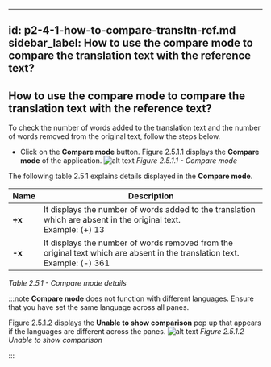 ---
id: p2-4-1-how-to-compare-transltn-ref.md
sidebar_label: How to use the compare mode to compare the translation text with the reference text?
------
## How to use the compare mode to compare the translation text with the reference text?

To check the number of words added to the translation text and the number of words removed from the original text, follow the steps below.


* Click on the **Compare mode** button.
Figure 2.5.1.1 displays the **Compare mode** of the application.
![alt text](../../../static\AutographaLiveImages\Compare-mode\compare-mode-fig-2.5.1.1.jpg 'Compare mode')
_Figure 2.5.1.1 - Compare mode_

The following table 2.5.1 explains details displayed in the **Compare mode**.


|Name          | Description                                  |
|------------- | ---------------------------------------------|
| **+x**           | It displays the number of words added to the translation which are absent in the original text. <br> Example: (+) 13 |
|**-x**           | It displays the number of words removed from the original text which are absent in the translation text. <br>Example: (-) 361  |
_Table 2.5.1 - Compare mode details_

:::note
**Compare mode** does not function with different languages. Ensure that you have set the same language across all panes.

Figure 2.5.1.2 displays the **Unable to show comparison** pop up that appears if the languages are different across the panes.
![alt text](../../../static\AutographaLiveImages\Compare-mode\unable-to-show-comparison-fig-2.5.1.2.jpg 'Unable to show comparison')
_Figure 2.5.1.2 Unable to show comparison_

:::